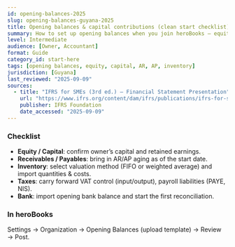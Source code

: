 ```yaml
---
id: opening-balances-2025
slug: opening-balances-guyana-2025
title: Opening balances & capital contributions (clean start checklist)
summary: How to set up opening balances when you join heroBooks — equity/capital, AR/AP, inventory and tax carry-overs.
level: Intermediate
audience: [Owner, Accountant]
format: Guide
category_id: start-here
tags: [opening balances, equity, capital, AR, AP, inventory]
jurisdiction: [Guyana]
last_reviewed: "2025-09-09"
sources:
  - title: "IFRS for SMEs (3rd ed.) — Financial Statement Presentation"
    url: "https://www.ifrs.org/content/dam/ifrs/publications/ifrs-for-smes/english/2025/ifrs-for-smes.pdf?bypass=on"
    publisher: IFRS Foundation
    date_accessed: "2025-09-09"
---
```


### Checklist
- **Equity / Capital**: confirm owner’s capital and retained earnings.  
- **Receivables / Payables**: bring in AR/AP aging as of the start date.  
- **Inventory**: select valuation method (FIFO or weighted average) and import quantities & costs.  
- **Taxes**: carry forward VAT control (input/output), payroll liabilities (PAYE, NIS).  
- **Bank**: import opening bank balance and start the first reconciliation.  

### In heroBooks
Settings → Organization → Opening Balances (upload template) → Review → Post.
